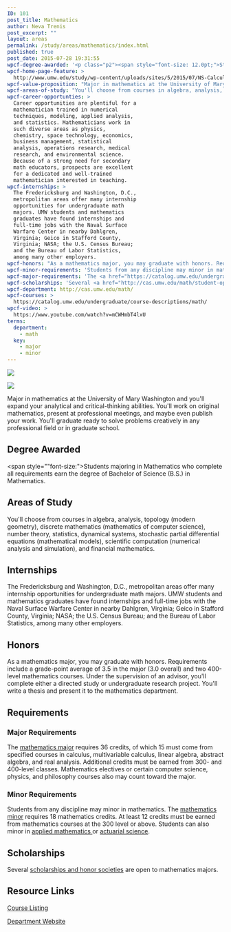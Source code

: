 ```yaml
---
ID: 101
post_title: Mathematics
author: Neva Trenis
post_excerpt: ""
layout: areas
permalink: /study/areas/mathematics/index.html
published: true
post_date: 2015-07-28 19:31:55
wpcf-degree-awarded: '<p class="p2"><span style="font-size: 12.0pt;">Students majoring in Mathematics who complete all requirements earn the degree of Bachelor of Science (B.S.) in Mathematics.</span></p>'
wpcf-home-page-feature: >
  http://www.umw.edu/study/wp-content/uploads/sites/5/2015/07/NS-Calculus-3.jpg
wpcf-value-proposition: "Major in mathematics at the University of Mary Washington and you'll expand your analytical and critical-thinking abilities. You'll work on original mathematics, present at professional meetings, and maybe even publish your work. You'll graduate ready to solve problems creatively in any professional field or in graduate school."
wpcf-areas-of-study: "You'll choose from courses in algebra, analysis, topology (modern geometry), discrete mathematics (mathematics of computer science), number theory, statistics, dynamical systems, stochastic partial differential equations (mathematical models), scientific computation (numerical analysis and simulation), and financial mathematics."
wpcf-career-opportunties: >
  Career opportunities are plentiful for a
  mathematician trained in numerical
  techniques, modeling, applied analysis,
  and statistics. Mathematicians work in
  such diverse areas as physics,
  chemistry, space technology, economics,
  business management, statistical
  analysis, operations research, medical
  research, and environmental science.
  Because of a strong need for secondary
  math educators, prospects are excellent
  for a dedicated and well-trained
  mathematician interested in teaching.
wpcf-internships: >
  The Fredericksburg and Washington, D.C.,
  metropolitan areas offer many internship
  opportunities for undergraduate math
  majors. UMW students and mathematics
  graduates have found internships and
  full-time jobs with the Naval Surface
  Warfare Center in nearby Dahlgren,
  Virginia; Geico in Stafford County,
  Virginia; NASA; the U.S. Census Bureau;
  and the Bureau of Labor Statistics,
  among many other employers.
wpcf-honors: "As a mathematics major, you may graduate with honors. Requirements include a grade-point average of 3.5 in the major (3.0 overall) and two 400-level mathematics courses. Under the supervision of an advisor, you'll complete either a directed study or undergraduate research project. You'll write a thesis and present it to the mathematics department."
wpcf-minor-requirements: 'Students from any discipline may minor in mathematics.  The <a href="https://catalog.umw.edu/undergraduate/minors/mathematics/#requirementstext">mathematics minor</a> requires 18 mathematics credits. At least 12 credits must be earned from mathematics courses at the 300 level or above. Students can also minor in <a href="https://catalog.umw.edu/undergraduate/minors/applied-mathematics/#requirementstext">applied mathematics </a>or <a href="https://catalog.umw.edu/undergraduate/minors/actuarial-science/#requirementstext">actuarial science</a>.'
wpcf-major-requirements: 'The <a href="https://catalog.umw.edu/undergraduate/majors/mathematics/#requirementstext">mathematics major</a> requires 36 credits, of which 15 must come from specified courses in calculus, multivariable calculus, linear algebra, abstract algebra, and real analysis. Additional credits must be earned from 300- and 400-level classes. Mathematics electives or certain computer science, physics, and philosophy courses also may count toward the major.'
wpcf-scholarships: 'Several <a href="http://cas.umw.edu/math/student-opportunities/scholarships-awards-and-honor-societies/">scholarships and honor societies</a> are open to mathematics majors.'
wpcf-department: http://cas.umw.edu/math/
wpcf-courses: >
  https://catalog.umw.edu/undergraduate/course-descriptions/math/
wpcf-video: >
  https://www.youtube.com/watch?v=mCWHmbT4lxU
terms:
  department:
    - math
  key:
    - major
    - minor
---
```


<!-- Types Custom Fields: -->
[![](http://www.umw.edu/study/wp-content/uploads/sites/5/2015/07/NS-Calculus-3.jpg)](http://www.umw.edu/study/wp-content/uploads/sites/5/2015/07/NS-Calculus-3.jpg)
<!-- End home-page-feature -->

<!-- video -->
[![](https://i.ytimg.com/vi/mCWHmbT4lxU/hqdefault.jpg)](https://www.youtube.com/watch?v=mCWHmbT4lxU)
<!-- End video -->

<!-- value-proposition -->
Major in mathematics at the University of Mary Washington and you\'ll expand your analytical and critical-thinking abilities. You\'ll work on original mathematics, present at professional meetings, and maybe even publish your work. You\'ll graduate ready to solve problems creatively in any professional field or in graduate school.
<!-- End value-proposition -->

<!-- degree-awarded -->
## Degree Awarded
<span style=""font-size:">Students majoring in Mathematics who complete all requirements earn the degree of Bachelor of Science (B.S.) in Mathematics.</span>
<!-- End degree-awarded -->
<!-- areas-of-study -->
## Areas of Study
You\'ll choose from courses in algebra, analysis, topology (modern geometry), discrete mathematics (mathematics of computer science), number theory, statistics, dynamical systems, stochastic partial differential equations (mathematical models), scientific computation (numerical analysis and simulation), and financial mathematics.
<!-- End areas-of-study -->

<!-- internships -->
## Internships
The Fredericksburg and Washington, D.C., metropolitan areas offer many internship opportunities for undergraduate math majors. UMW students and mathematics graduates have found internships and full-time jobs with the Naval Surface Warfare Center in nearby Dahlgren, Virginia; Geico in Stafford County, Virginia; NASA; the U.S. Census Bureau; and the Bureau of Labor Statistics, among many other employers.
<!-- End internships -->

<!-- honors -->
## Honors
As a mathematics major, you may graduate with honors. Requirements include a grade-point average of 3.5 in the major (3.0 overall) and two 400-level mathematics courses. Under the supervision of an advisor, you\'ll complete either a directed study or undergraduate research project. You\'ll write a thesis and present it to the mathematics department.
<!-- End honors -->

<!-- requirements -->
## Requirements

<!-- major-requirements -->
### Major Requirements
The [mathematics major]("https://catalog.umw.edu/undergraduate/majors/mathematics/#requirementstext") requires 36 credits, of which 15 must come from specified courses in calculus, multivariable calculus, linear algebra, abstract algebra, and real analysis. Additional credits must be earned from 300- and 400-level classes. Mathematics electives or certain computer science, physics, and philosophy courses also may count toward the major.
<!-- End major-requirements -->

<!-- minor-requirements -->
### Minor Requirements
Students from any discipline may minor in mathematics. The [mathematics minor]("https://catalog.umw.edu/undergraduate/minors/mathematics/#requirementstext") requires 18 mathematics credits. At least 12 credits must be earned from mathematics courses at the 300 level or above. Students can also minor in [applied mathematics ]("https://catalog.umw.edu/undergraduate/minors/applied-mathematics/#requirementstext")or [actuarial science]("https://catalog.umw.edu/undergraduate/minors/actuarial-science/#requirementstext").
<!-- End minor-requirements -->

<!-- End requirements -->

<!-- scholarships -->
## Scholarships
Several [scholarships and honor societies]("http://cas.umw.edu/math/student-opportunities/scholarships-awards-and-honor-societies/") are open to mathematics majors.
<!-- End scholarships -->

<!-- resource-links -->
## Resource Links

<!-- courses -->
[Course Listing](https://catalog.umw.edu/undergraduate/course-descriptions/math/)

<!-- End courses -->


<!-- department -->
[Department Website](http://cas.umw.edu/math/)

<!-- End department -->

<!-- End resource-links -->

<!-- End Types Custom Fields -->